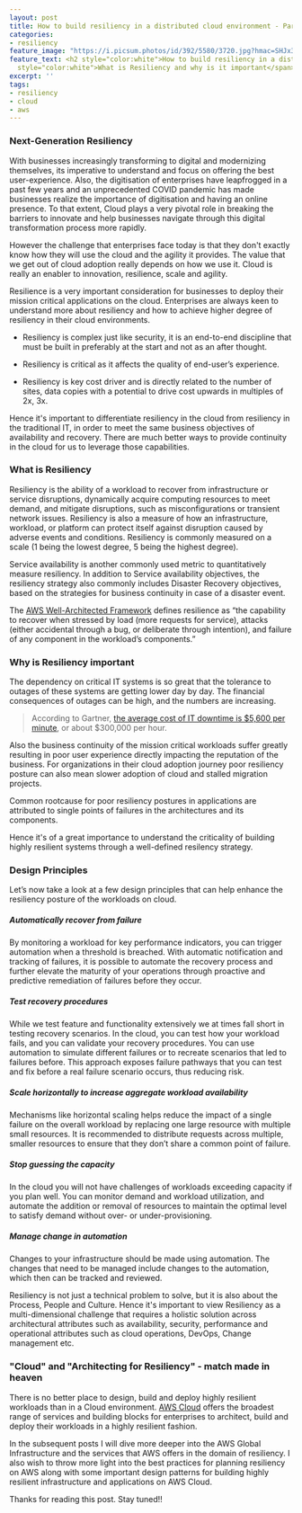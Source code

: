```yaml
---
layout: post
title: How to build resiliency in a distributed cloud environment - Part 1
categories:
- resiliency
feature_image: "https://i.picsum.photos/id/392/5580/3720.jpg?hmac=SHJx3DtQS1aAPntmf27wp2mQ5FqQHFKh7hai6wdZSrA"
feature_text: <h2 style="color:white">How to build resiliency in a distributed cloud environment - Part 1</h2> <span
  style="color:white">What is Resiliency and why is it important</span>
excerpt: ''
tags:
- resiliency
- cloud
- aws
---
```


### Next-Generation Resiliency 

With businesses increasingly transforming to digital and modernizing themselves, its imperative to understand and focus on offering the best user-experience. Also, the digitisation of enterprises have leapfrogged in a past few years and an unprecedented COVID pandemic has made businesses realize the importance of digitisation and having an online presence. To that extent, Cloud plays a very pivotal role in breaking the barriers to innovate and help businesses navigate through this digital transformation process more rapidly. 

However the challenge that enterprises face today is that they don't exactly know how they will use the cloud and the agility it provides. The value that we get out of cloud adoption really depends on how we use it. Cloud is really an enabler to innovation, resilience, scale and agility.

Resilience is a very important consideration for businesses to deploy their mission critical applications on the cloud. Enterprises are always keen to understand more about resiliency and how to achieve higher degree of resiliency in their cloud environments. 

* Resiliency is complex just like security, it is an end-to-end discipline that must be built in preferably at the start and not as an after thought. 

* Resiliency is critical as it affects the quality of end-user’s experience.

* Resiliency is key cost driver and is directly related to the number of sites, data copies with a potential to drive cost upwards in multiples of 2x, 3x.

Hence it's important to differentiate resiliency in the cloud from resiliency in the traditional IT, in order to meet the same business objectives of availability and recovery. There are much better ways to provide continuity in the cloud for us to leverage those capabilities.

### What is Resiliency

Resiliency is the ability of a workload to recover from infrastructure or service disruptions, dynamically acquire computing resources to meet demand, and mitigate disruptions, such as misconfigurations or transient network issues. Resiliency is also a measure of how an infrastructure, workload, or platform can protect itself against disruption caused by adverse events and conditions. Resiliency is commonly measured on a scale (1 being the lowest degree, 5 being the highest degree).

Service availability is another commonly used metric to quantitatively measure resiliency. In addition to Service availability objectives, the resiliency strategy also commonly includes Disaster Recovery objectives, based on the strategies for business continuity in case of a disaster event. 

The [AWS Well-Architected Framework](https://wa.aws.amazon.com/wellarchitected/2020-07-02T19-33-23/wat.concept.resiliency.en.html) defines resilience as “the capability to recover when stressed by load (more requests for service), attacks (either accidental through a bug, or deliberate through intention), and failure of any component in the workload’s components.”

### Why is Resiliency important

The dependency on critical IT systems is so great that the tolerance to outages of these systems are getting lower day by day. The financial consequences of outages can be high, and the numbers are increasing.

> According to Gartner, [the average cost of IT downtime is $5,600 per minute](https://www.the20.com/blog/the-cost-of-it-downtime/), or about $300,000 per hour.

Also the business continuity of the mission critical workloads suffer greatly resulting in poor user experience directly impacting the reputation of the business. For organizations in their cloud adoption journey poor resiliency posture can also mean slower adoption of cloud and stalled migration projects.

Common rootcause for poor resiliency postures in applications are attributed to single points of failures in the architectures and its components.

Hence it's of a great importance to understand the criticality of building highly resilient systems through a well-defined resilency strategy.

### Design Principles

Let’s now take a look at a few design principles that can help enhance the resiliency posture of the workloads on cloud.

##### Automatically recover from failure
By monitoring a workload for key performance indicators, you can trigger automation when a threshold is breached. With automatic notification and tracking of failures, it is possible to automate the recovery process and further elevate the maturity of your operations through proactive and predictive remediation of failures before they occur.

##### Test recovery procedures
While we test feature and functionality extensively we at times fall short in testing recovery scenarios. In the cloud, you can test how your workload fails, and you can validate your recovery procedures. You can use automation to simulate different failures or to recreate scenarios that led to failures before. This approach exposes failure pathways that you can test and fix before a real failure scenario occurs, thus reducing risk.

##### Scale horizontally to increase aggregate workload availability
Mechanisms like horizontal scaling helps reduce the impact of a single failure on the overall workload by replacing one large resource with multiple small resources. It is recommended to distribute requests across multiple, smaller resources to ensure that they don’t share a common point of failure.

##### Stop guessing the capacity
In the cloud you will not have challenges of workloads exceeding capacity if you plan well. You can monitor demand and workload utilization, and automate the addition or removal of resources to maintain the optimal level to satisfy demand without over- or under-provisioning.

##### Manage change in automation
Changes to your infrastructure should be made using automation. The changes that need to be managed include changes to the automation, which then can be tracked and reviewed.

Resiliency is not just a technical problem to solve, but it is also about the Process, People and Culture. Hence it's important to view Resiliency as a multi-dimensional challenge that requires a holistic solution across architectural attributes such as availability, security, performance and operational attributes such as cloud operations, DevOps, Change management etc. 

### "Cloud" and "Architecting for Resiliency" - match made in heaven

There is no better place to design, build and deploy highly resilient workloads than in a Cloud environment. [AWS Cloud](https://aws.amazon.com/) offers the broadest range of services and building blocks for enterprises to architect, build and deploy their workloads in a highly resilient fashion. 

In the subsequent posts I will dive more deeper into the AWS Global Infrastructure and the services that AWS offers in the domain of resiliency. I also wish to throw more light into the best practices for planning resiliency on AWS along with some important design patterns for building highly resilient infrastructure and applications on AWS Cloud.

Thanks for reading this post. Stay tuned!! 